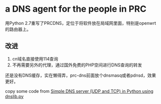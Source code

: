 # a DNS agent for the people in PRC

用Python 2.7重写了PRCDNS，定位于将软件放在局域网里面，特别是openwrt的路由器上。

## 改进
1. cn域名直接使用114查询
2. 不再需要另外的代理，通过国外免费的PHP空间进行DNS查询的转发

还是没有DNS缓存，实在懒得弄，prc-dns前面放个dnsmasq或者pdnsd，效果更好。

copy some code from [Simple DNS server (UDP and TCP) in Python using dnslib.py](https://gist.github.com/andreif/6069838)
